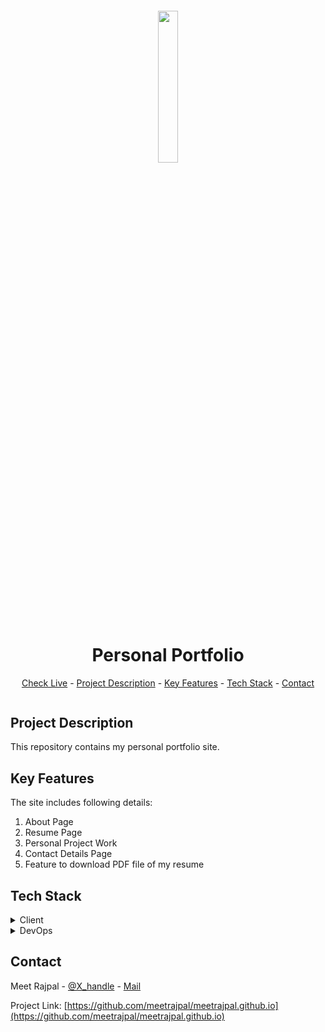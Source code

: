 <h5 align="center"><img src="https://github.com/meetrajpal/meetrajpal.github.io/blob/main/assets/images/logo-medium.svg" alt="" width="25%" height="25%"></h5>
<h1 align="center">Personal Portfolio</h1>
<p align="center"><a href=www.meetrajpal.co>Check Live</a> - <a href="#project-description">Project Description</a> - <a href="#key-features">Key Features</a> - <a href="#tech-stack">Tech Stack</a> - <a href="#contact">Contact</a></p>

<img src="https://github.com/user-attachments/assets/a1607c7f-e389-4f34-8f0f-596411679b91" alt="" align="middle" width="auto" height="auto">

## Project Description

This repository contains my personal portfolio site.

## Key Features

The site includes following details:

1.  About Page
2.  Resume Page
3.  Personal Project Work
4.  Contact Details Page
5.  Feature to download PDF file of my resume

## Tech Stack
<details> <summary>Client</summary> <ul>
<li><a href="https://html.spec.whatwg.org/">HTML</a></li>
<li><a href="https://en.wikipedia.org/wiki/CSS#">CSS</a></li>
<li><a href="https://ecma-international.org/publications-and-standards/standards/ecma-262/">JavaScript</a></li>
</ul> </details>
<details> <summary>DevOps</summary> <ul>
<li><a href="https://docs.github.com/en/actions">GitHub Actions</a></li>
</ul> </details>

## Contact

Meet Rajpal - [@X_handle](https://x.com/meetrajpal1) - [Mail](meetrajpal.linkedin@gmail.com)

Project Link: [https://github.com/meetrajpal/meetrajpal.github.io](https://github.com/meetrajpal/meetrajpal.github.io)

